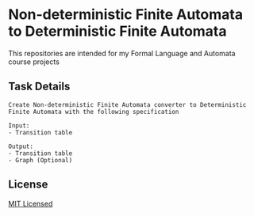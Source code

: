 # Non-deterministic Finite Automata to Deterministic Finite Automata

This repositories are intended for my Formal Language and Automata course projects

## Task Details

```
Create Non-deterministic Finite Automata converter to Deterministic Finite Automata with the following specification

Input:
- Transition table

Output:
- Transition table
- Graph (Optional)
```

## License

[MIT Licensed](LICENSE)
